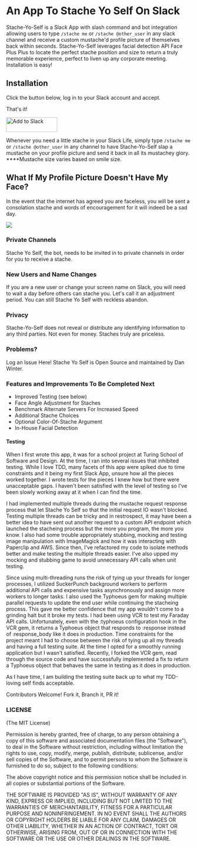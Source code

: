 # An App To Stache Yo Self On Slack

Stache-Yo-Self is a Slack App with slash command and bot integration allowing users to type `/stache me` or `/stache @other_user` in any slack channel and receive a custom mustache'd profile picture of themselves back within seconds. Stache-Yo-Self leverages facial detection API Face Plus Plus to locate the perfect stache position and size to return a truly memorable experience, perfect to liven up any corporate meeting. Installation is easy!

## Installation

Click the button below, log in to your Slack account and accept.

That's it!

<a href="https://slack.com/oauth/authorize?scope=commands,bot&client_id=2329094327.23820365107"><img alt="Add to Slack" height="40" width="139" src="https://platform.slack-edge.com/img/add_to_slack.png" srcset="https://platform.slack-edge.com/img/add_to_slack.png 1x, https://platform.slack-edge.com/img/add_to_slack@2x.png 2x" /></a>

Whenever you need a little stache in your Slack Life, simply type `/stache me` or `/stache @other_user` in any channel to have Stache-Yo-Self slap a mustache on your profile picture and send it back in all its mustachey glory. ****Mustache size varies based on smile size.


## What If My Profile Picture Doesn't Have My Face?

In the event that the internet has agreed you are faceless, you will be sent a consolation stache and words of encouragement for it will indeed be a sad day.

![](http://g.recordit.co/xgIwmiiemU.gif)


### Private Channels

Stache Yo Self, the bot, needs to be invited in to private channels in order for you to receive a stache.

### New Users and Name Changes

If you are a new user or change your screen name on Slack, you will need to wait a day before others can stache you. Let's call it an adjustment period. You can still Stache Yo Self with reckless abandon.

### Privacy

Stache-Yo-Self does not reveal or distribute any identifying information to any third parties. Not even for money. Staches truly are priceless.

### Problems?

Log an Issue Here! Stache Yo Self is Open Source and maintained by Dan Winter.

### Features and Improvements To Be Completed Next

- Improved Testing (see below)
- Face Angle Adjustment for Staches
- Benchmark Alternate Servers For Increased Speed
- Additional Stache Choices
- Optional Color-Of-Stache Argument
- In-House Facial Detection

#### Testing

When I first wrote this app, it was for a school project at Turing School of Software and Design. At the time, I ran into several issues that inhibited testing. While I love TDD, many facets of this app were spiked due to time constraints and it being my first Slack App, unsure how all the pieces worked together. I wrote tests for the pieces I knew how but there were unacceptable gaps. I haven't been satisfied with the level of testing so I've been slowly working away at it when I can find the time.

I had implemented multiple threads during the mustache request response process that let Stache Yo Self so that the initial request IO wasn't blocked. Testing multiple threads can be tricky and in restrospect, it may have been a better idea to have sent out another request to a custom API endpoint which launched the stacheing process but the more you program, the more you know. I also had some trouble appropriately stubbing, mocking and testing image manipulation with ImageMagick and how it was interacting with Paperclip and AWS. Since then, I've refactored my code to isolate methods better and make testing the multiple threads easier. I've also upped my mocking and stubbing game to avoid unnecessary API calls when unit testing.

Since using multi-threading runs the risk of tying up your threads for longer processes, I utilized SuckerPunch background workers to perform additional API calls and expensive tasks asynchronously and assign more workers to longer tasks. I also used the Typhoeus gem for making multiple parallel requests to update the end user while continuing the stacheing process. This gave me better confidence that my app wouldn't come to a grinding halt but it broke my tests. I had been using VCR to test my Faraday API calls. Unfortunately, even with the :typhoeus configuration hook in the VCR gem, it returns a Typhoeus object that responds to :response instead of :response_body like it does in production. Time constraints for the project meant I had to choose between the risk of tying up all my threads and having a full testing suite. At the time I opted for a smoothly running application but I wasn't satisfied. Recently, I forked the VCR gem, read through the source code and have successfully implemented a fix to return a Typhoeus object that behaves the same in testing as it does in production.

As I have time, I am building the testing suite back up to what my TDD-loving self finds acceptable.

Contributors Welcome! Fork it, Branch it, PR it!


### LICENSE

(The MIT License)

Permission is hereby granted, free of charge, to any person obtaining a copy of this software and associated documentation files (the "Software"), to deal in the Software without restriction, including without limitation the rights to use, copy, modify, merge, publish, distribute, sublicense, and/or sell copies of the Software, and to permit persons to whom the Software is furnished to do so, subject to the following conditions:

The above copyright notice and this permission notice shall be included in all copies or substantial portions of the Software.

THE SOFTWARE IS PROVIDED "AS IS", WITHOUT WARRANTY OF ANY KIND, EXPRESS OR IMPLIED, INCLUDING BUT NOT LIMITED TO THE WARRANTIES OF MERCHANTABILITY, FITNESS FOR A PARTICULAR PURPOSE AND NONINFRINGEMENT. IN NO EVENT SHALL THE AUTHORS OR COPYRIGHT HOLDERS BE LIABLE FOR ANY CLAIM, DAMAGES OR OTHER LIABILITY, WHETHER IN AN ACTION OF CONTRACT, TORT OR OTHERWISE, ARISING FROM, OUT OF OR IN CONNECTION WITH THE SOFTWARE OR THE USE OR OTHER DEALINGS IN THE SOFTWARE.
